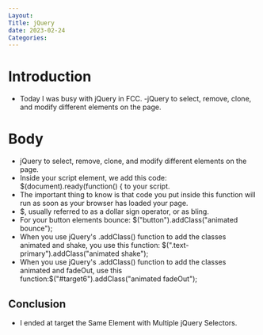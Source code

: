 ```yaml
---
Layout:
Title: jQuery
date: 2023-02-24
Categories:
---
```

# Introduction
- Today I was busy with jQuery in FCC.
-jQuery to select, remove, clone, and modify different elements on the page.

# Body
- jQuery to select, remove, clone, and modify different elements on the page.
- Inside your script element,  we add this code: $(document).ready(function() { to your script.
- The important thing to know is that code you put inside this function will run as soon as your browser has loaded your page.
- $, usually referred to as a dollar sign operator, or as bling.
- For  your button elements bounce: $("button").addClass("animated bounce");
-  When you use jQuery's .addClass() function to add the classes animated and shake, you use this function: $(".text-primary").addClass("animated shake");
-  When you  use jQuery's .addClass() function to add the classes animated and fadeOut, use this function:$("#target6").addClass("animated fadeOut");

## Conclusion
- I ended at target the Same Element with Multiple jQuery Selectors.





